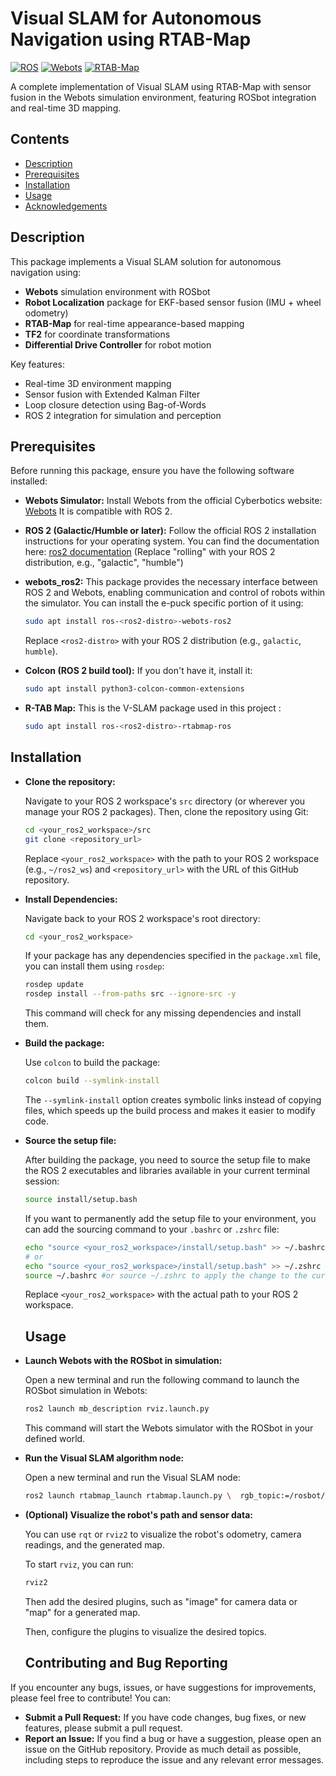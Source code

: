 # Visual SLAM for Autonomous Navigation using RTAB-Map

[![ROS](https://img.shields.io/badge/ROS-2-Humble-blue)](https://docs.ros.org/en/humble/)
[![Webots](https://img.shields.io/badge/Webots-R2023a-blue)](https://cyberbotics.com/)
[![RTAB-Map](https://img.shields.io/badge/RTAB--Map-0.20.22-green)](https://introlab.github.io/rtabmap/)

A complete implementation of Visual SLAM using RTAB-Map with sensor fusion in the Webots simulation environment, featuring ROSbot integration and real-time 3D mapping.

## Contents
- [Description](#description)
- [Prerequisites](#prerequisites)
- [Installation](#installation)
- [Usage](#usage)
- [Acknowledgements](#acknowledgements)

## Description

This package implements a Visual SLAM solution for autonomous navigation using:
- **Webots** simulation environment with ROSbot
- **Robot Localization** package for EKF-based sensor fusion (IMU + wheel odometry)
- **RTAB-Map** for real-time appearance-based mapping
- **TF2** for coordinate transformations
- **Differential Drive Controller** for robot motion

Key features:
- Real-time 3D environment mapping
- Sensor fusion with Extended Kalman Filter
- Loop closure detection using Bag-of-Words
- ROS 2 integration for simulation and perception

## Prerequisites

Before running this package, ensure you have the following software installed:

-   **Webots Simulator:** Install Webots from the official Cyberbotics website: [Webots](https://cyberbotics.com/) It is compatible with ROS 2.
-   **ROS 2 (Galactic/Humble or later):** Follow the official ROS 2 installation instructions for your operating system. You can find the documentation here: [ros2 documentation](https://docs.ros.org/en/rolling/index.html) (Replace "rolling" with your ROS 2 distribution, e.g., "galactic", "humble")
-   **webots\_ros2:** This package provides the necessary interface between ROS 2 and Webots, enabling communication and control of robots within the simulator. You can install the e-puck specific portion of it using:

    ```bash
    sudo apt install ros-<ros2-distro>-webots-ros2
    ```

    Replace `<ros2-distro>` with your ROS 2 distribution (e.g., `galactic`, `humble`).
-   **Colcon (ROS 2 build tool):** If you don't have it, install it:

    ```bash
    sudo apt install python3-colcon-common-extensions
    ```
-   **R-TAB Map:** This is the V-SLAM package used in this project :

    ```bash
    sudo apt install ros-<ros2-distro>-rtabmap-ros
    ```
## Installation

-  **Clone the repository:**

    Navigate to your ROS 2 workspace's `src` directory (or wherever you manage your ROS 2 packages). Then, clone the repository using Git:

    ```bash
    cd <your_ros2_workspace>/src
    git clone <repository_url>
    ```

    Replace `<your_ros2_workspace>` with the path to your ROS 2 workspace (e.g., `~/ros2_ws`) and `<repository_url>` with the URL of this GitHub repository.

-  **Install Dependencies:**

    Navigate back to your ROS 2 workspace's root directory:

    ```bash
    cd <your_ros2_workspace>
    ```

    If your package has any dependencies specified in the `package.xml` file, you can install them using `rosdep`:

    ```bash
    rosdep update
    rosdep install --from-paths src --ignore-src -y
    ```

    This command will check for any missing dependencies and install them.

-  **Build the package:**

    Use `colcon` to build the package:

    ```bash
    colcon build --symlink-install
    ```

    The `--symlink-install` option creates symbolic links instead of copying files, which speeds up the build process and makes it easier to modify code.

-  **Source the setup file:**

    After building the package, you need to source the setup file to make the ROS 2 executables and libraries available in your current terminal session:

    ```bash
    source install/setup.bash
    ```

    If you want to permanently add the setup file to your environment, you can add the sourcing command to your `.bashrc` or `.zshrc` file:

    ```bash
    echo "source <your_ros2_workspace>/install/setup.bash" >> ~/.bashrc  # For bash
    # or
    echo "source <your_ros2_workspace>/install/setup.bash" >> ~/.zshrc # For zsh
    source ~/.bashrc #or source ~/.zshrc to apply the change to the current terminal
    ```

    Replace `<your_ros2_workspace>` with the actual path to your ROS 2 workspace.


    ## Usage

-  **Launch Webots with the ROSbot in simulation:**

    Open a new terminal and run the following command to launch the ROSbot simulation in Webots:

    ```bash
    ros2 launch mb_description rviz.launch.py
    ```

    This command will start the Webots simulator with the ROSbot in your defined world.

-  **Run the Visual SLAM algorithm node:**

    Open a new terminal and run the Visual SLAM node:

    ```bash
    ros2 launch rtabmap_launch rtabmap.launch.py \  rgb_topic:=/rosbot/camera_rgb/image_color \   depth_topic:=/rosbot/camera_depth/image \   camera_info_topic:=/rosbot/camera_rgb/camera_info \  frame_id:=base_link \   map_frame_id:=map \  approx_sync:=false \  args:="-d --delete_db_on_start"  rviz:=true 
    ```


-  **(Optional) Visualize the robot's path and sensor data:**

    You can use `rqt` or `rviz2` to visualize the robot's odometry, camera readings, and the generated map.

    To start `rviz`, you can run:

    ```bash
    rviz2
    ```

    Then add the desired plugins, such as "image" for camera data or "map" for a generated map.

    Then, configure the plugins to visualize the desired topics.


   ## Contributing and Bug Reporting

If you encounter any bugs, issues, or have suggestions for improvements, please feel free to contribute! You can:

* **Submit a Pull Request:** If you have code changes, bug fixes, or new features, please submit a pull request.
* **Report an Issue:** If you find a bug or have a suggestion, please open an issue on the GitHub repository. Provide as much detail as possible, including steps to reproduce the issue and any relevant error messages. 

   





